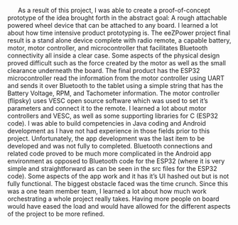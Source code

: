 &nbsp;&nbsp;&nbsp;&nbsp;&nbsp;&nbsp;As a result of this project, I was able to create a proof-of-concept prototype of the idea brought forth in the abstract goal: A rough attachable powered wheel device that can be attached to any board. I learned a lot about how time intensive product prototyping is. The eeZPower project final result is a stand alone device complete with radio remote, a capable battery, motor, motor controller, and microcontroller that facilitates Bluetooth connectivity all inside a clear case. Some aspects of the physical design proved difficult such as the force created by the motor as well as the small clearance underneath the board. 
The final product has the ESP32 microcontroller read the information from the motor controller using UART and sends it over Bluetooth to the tablet using a simple string that has the Battery Voltage, RPM, and Tachometer information. The motor controller (flipsky) uses VESC open source software which was used to set it’s parameters and connect it to the remote. I learned a lot about motor controllers and VESC, as well as some supporting libraries for C (ESP32 code).
	I was able to build competencies in Java coding and Android development as I have not had experience in those fields prior to this project. Unfortunately, the app development was the last item to be developed and was not fully to completed. Bluetooth connections and related code proved to be much more complicated in the Android app environment as opposed to Bluetooth code for the ESP32 (where it is very simple and straightforward as can be seen in the src files for the ESP32 code). Some aspects of the app work and it has it’s UI hashed out but is not fully functional.
The biggest obstacle faced was the time crunch. Since this was a one team member team, I learned a lot about how much work orchestrating a whole project really takes. Having more people on board would have eased the load and would have allowed for the different aspects of the project to be more refined. 
